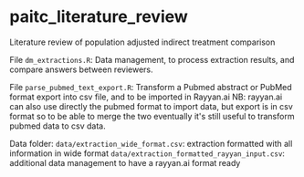 # paitc_literature_review
Literature review of population adjusted indirect treatment comparison

File `dm_extractions.R`: 
	Data management, to process extraction results, and compare answers between reviewers.

File `parse_pubmed_text_export.R`: 
	Transform a Pubmed abstract or PubMed format export into csv file, and to be imported in Rayyan.ai
	NB: rayyan.ai can also use directly the pubmed format to import data, but export is in csv format so to be able to merge the two eventually it's still useful to transform pubmed data to csv data. 

Data folder: 
	`data/extraction_wide_format.csv`: extraction formatted with all information in wide format
	`data/extraction_formatted_rayyan_input.csv`: additional data management to have a rayyan.ai format ready
